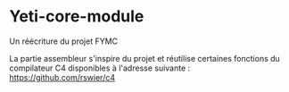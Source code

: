 # Yeti-core-module
Un réécriture du projet FYMC

La partie assembleur s'inspire du projet et réutilise certaines fonctions du compilateur C4 disponibles à l'adresse suivante : https://github.com/rswier/c4